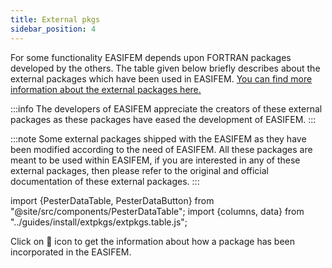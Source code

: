 ```yaml
---
title: External pkgs
sidebar_position: 4
---
```


For some functionality EASIFEM depends upon FORTRAN packages developed by the others. The table given below briefly describes about the external packages which have been used in EASIFEM. [You can find more information about the external packages here.](/guides/install/extpkgs)

:::info
The developers of EASIFEM appreciate the creators of these external packages as these packages have eased the development of EASIFEM.
:::

:::note
Some external packages shipped with the EASIFEM as they have been modified according to the need of EASIFEM. All these packages are meant to be used within EASIFEM, if you are interested in any of these external packages, then please refer to the original and official documentation of these external packages.
:::

import {PesterDataTable, PesterDataButton} from "@site/src/components/PesterDataTable";
import {columns, data} from "../guides/install/extpkgs/extpkgs.table.js";

<PesterDataTable
  columns={columns}
  data={data}
/>

Click on 🚀 icon to get the information about how a package has been incorporated in the EASIFEM.
